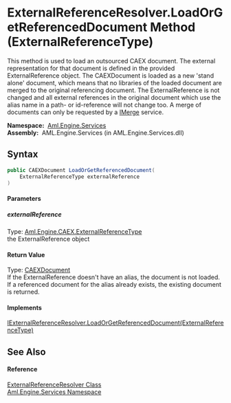 ExternalReferenceResolver.LoadOrGetReferencedDocument Method (ExternalReferenceType)
====================================================================================
This method is used to load an outsourced CAEX document. The external representation for that document is defined in the provided ExternalReference object. The CAEXDocument is loaded as a new 'stand alone' document, which means that no libraries of the loaded document are merged to the original referencing document. The ExternalReference is not changed and all external references in the original document which use the alias name in a path- or id-reference will not change too. A merge of documents can only be requested by a [IMerge][1] service.

  **Namespace:**  [Aml.Engine.Services][2]  
  **Assembly:**  AML.Engine.Services (in AML.Engine.Services.dll)

Syntax
------

```csharp
public CAEXDocument LoadOrGetReferencedDocument(
	ExternalReferenceType externalReference
)
```

#### Parameters

##### *externalReference*
Type: [Aml.Engine.CAEX.ExternalReferenceType][3]  
the ExternalReference object

#### Return Value
Type: [CAEXDocument][4]  
 If the ExternalReference doesn't have an alias, the document is not loaded. If a referenced document for the alias already exists, the existing document is returned. 
#### Implements
[IExternalReferenceResolver.LoadOrGetReferencedDocument(ExternalReferenceType)][5]  


See Also
--------

#### Reference
[ExternalReferenceResolver Class][6]  
[Aml.Engine.Services Namespace][2]  

[1]: ../../Aml.Engine.Services.Interfaces/IMerge/README.md
[2]: ../README.md
[3]: ../../Aml.Engine.CAEX/ExternalReferenceType/README.md
[4]: ../../Aml.Engine.CAEX/CAEXDocument/README.md
[5]: ../../Aml.Engine.Services.Interfaces/IExternalReferenceResolver/LoadOrGetReferencedDocument_1.md
[6]: README.md
[7]: https://www.automationml.org
[8]: ../../icons/logoShade.png